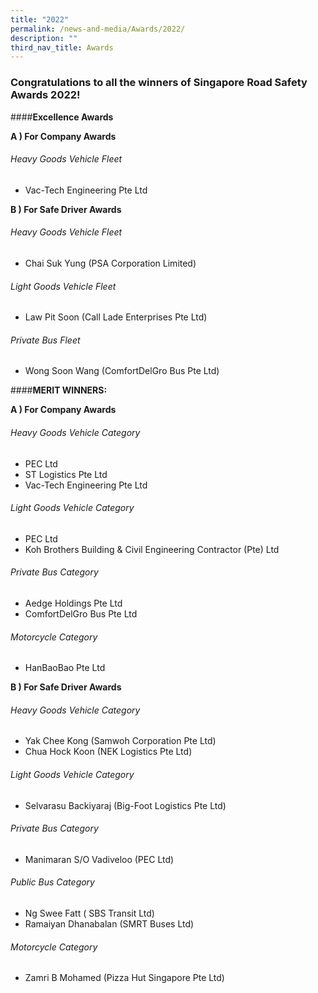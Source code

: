 ```yaml
---
title: "2022"
permalink: /news-and-media/Awards/2022/
description: ""
third_nav_title: Awards
---
```

### Congratulations to all the winners of Singapore Road Safety Awards 2022!

####**Excellence Awards**

**A ) For Company Awards**

###### Heavy Goods Vehicle Fleet

*   Vac-Tech Engineering Pte Ltd

**B ) For Safe Driver Awards**

###### Heavy Goods Vehicle Fleet

*   Chai Suk Yung (PSA Corporation Limited)

###### Light Goods Vehicle Fleet

*   Law Pit Soon (Call Lade Enterprises Pte Ltd)

###### Private Bus Fleet

*   Wong Soon Wang (ComfortDelGro Bus Pte Ltd)

####**MERIT WINNERS:**

**A ) For Company Awards**

###### Heavy Goods Vehicle Category

*   PEC Ltd
*   ST Logistics Pte Ltd
*   Vac-Tech Engineering Pte Ltd

###### Light Goods Vehicle Category

*   PEC Ltd
*   Koh Brothers Building & Civil Engineering Contractor (Pte) Ltd

###### Private Bus Category

*   Aedge Holdings Pte Ltd
*   ComfortDelGro Bus Pte Ltd 

###### Motorcycle Category

*   HanBaoBao Pte Ltd

**B ) For Safe Driver Awards**

###### Heavy Goods Vehicle Category

*   Yak Chee Kong (Samwoh Corporation Pte Ltd)
*   Chua Hock Koon (NEK Logistics Pte Ltd)

###### Light Goods Vehicle Category

*   Selvarasu Backiyaraj (Big-Foot Logistics Pte Ltd)

###### Private Bus Category

*   Manimaran S/O Vadiveloo (PEC Ltd)

###### Public Bus Category

*   Ng Swee Fatt ( SBS Transit Ltd)
*   Ramaiyan Dhanabalan (SMRT Buses Ltd)

###### Motorcycle Category

*   Zamri B Mohamed (Pizza Hut Singapore Pte Ltd)